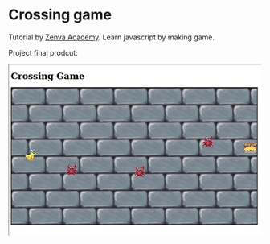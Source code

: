 # Crossing game

Tutorial by [Zenva Academy](https://academy.zenva.com/product/the-complete-beginners-javascript-course/). Learn javascript by making game.

Project final prodcut: 

![alt text](images/crossing_game_final.png "Course project")